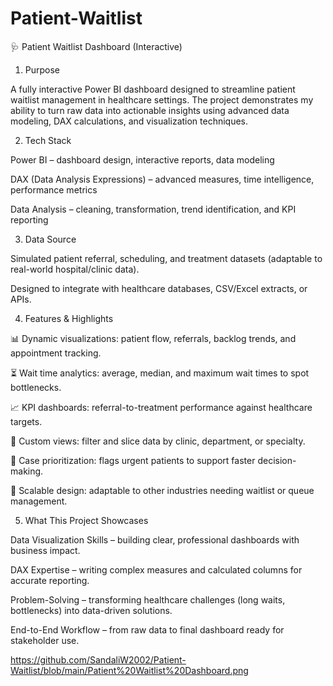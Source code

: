 # Patient-Waitlist
🩺 Patient Waitlist Dashboard (Interactive)
1. Purpose

A fully interactive Power BI dashboard designed to streamline patient waitlist management in healthcare settings. The project demonstrates my ability to turn raw data into actionable insights using advanced data modeling, DAX calculations, and visualization techniques.

2. Tech Stack

Power BI – dashboard design, interactive reports, data modeling

DAX (Data Analysis Expressions) – advanced measures, time intelligence, performance metrics

Data Analysis – cleaning, transformation, trend identification, and KPI reporting

3. Data Source

Simulated patient referral, scheduling, and treatment datasets (adaptable to real-world hospital/clinic data).

Designed to integrate with healthcare databases, CSV/Excel extracts, or APIs.

4. Features & Highlights

📊 Dynamic visualizations: patient flow, referrals, backlog trends, and appointment tracking.

⏳ Wait time analytics: average, median, and maximum wait times to spot bottlenecks.

📈 KPI dashboards: referral-to-treatment performance against healthcare targets.

🏥 Custom views: filter and slice data by clinic, department, or specialty.

🚦 Case prioritization: flags urgent patients to support faster decision-making.

🔄 Scalable design: adaptable to other industries needing waitlist or queue management.

5. What This Project Showcases

Data Visualization Skills – building clear, professional dashboards with business impact.

DAX Expertise – writing complex measures and calculated columns for accurate reporting.

Problem-Solving – transforming healthcare challenges (long waits, bottlenecks) into data-driven solutions.

End-to-End Workflow – from raw data to final dashboard ready for stakeholder use.

https://github.com/SandaliW2002/Patient-Waitlist/blob/main/Patient%20Waitlist%20Dashboard.png
           
